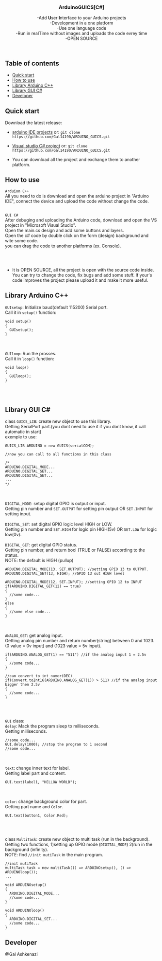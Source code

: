 <p align="center">
  <h3 align="center">ArduinoGUICS[C#]</h3>

  <p align="center">
  -Add <b>U</b>ser <b>I</b>nterface to your Arduino projects
  <br>
  -Development in a one platform
  <br>
  -Use one language code
  <br>
  -Run in realTime without images and uploads the code evrey time
  <br>
  -OPEN SOURCE
</p>
</p>

<br>

## Table of contents

- [Quick start](#quick-start)
- [How to use](#how-to-use)
- [Library Arduino C++](#library-arduino-c)
- [Library GUI C#](#library-gui-c)
- [Developer](#developer)

## Quick start

Download the latest release:

- [arduino IDE projects](https://github.com/Gal14190/ARDUINO_GUICS/archive/Arduino.zip) or: `git clone https://github.com/Gal14190/ARDUINO_GUICS.git`
- [Visual studio C# project](https://github.com/Gal14190/ARDUINO_GUICS/archive/Visual-Studio-C%23.zip) or: `git clone https://github.com/Gal14190/ARDUINO_GUICS.git`

- You can download all the project and exchange them to another platform.

## How to use
`Arduion C++` <br>
All you need to do is download and open the arduino project in "Arduino IDE", connect the device and upload the code without change the code.
<br><br>

`GUI C#` <br>
After debuging and uploading the Arduino code, download and open the VS project in "Microsoft Visual Studio".
<br>
Open the main.cs design and add some buttons and layers.<br>
Open the c# code by double click on the form (design) background and wite some code.<br>
you can drag the code to another platforms (ex. Console).

<br><br>
- It is OPEN SOURCE, all the project is open with the source code inside. You can try to change the code, fix bugs and add some stuff. If your's code improves the project please upload it and make it more useful.  

## Library Arduino C++
`GUIsetup`: Initialize baud(default 115200) Serial port.<br>
Call it in `setup()` function:<br>
```
void setup()
{
  GUIsetup();
}
```
<br><br>
`GUIloop`: Run the prosses.<br>
Call it in `loop()` function:<br>
```
void loop()
{
  GUIloop();
}
```
<br><br>
## Library GUI C#
class `GUICS_LIB`: create new object to use this library.<br>
Getting SerialPort part.(you dont need to use it if you dont know, it call automatic in start)<br>
exemple to use:
```
GUICS_LIB ARDUINO = new GUICS(serialCOM);

//now you can call to all functions in this class

/*
ARDUINO.DIGITAL_MODE...
ARDUINO.DIGITAL_SET...
ARDUINO.DIGITAL_GET...
...
*/
```
<br><br>
`DIGITAL_MODE`: setup digital GPIO is output or input.<br>
Getting pin number and `SET.OUTPUT` for setting pin output OR `SET.INPUT` for setting input.
<br><br>
`DIGITAL_SET`: set digital GPIO logic level HIGH or LOW.<br>
Getting pin number and `SET.HIGH` for logic pin HIGH(5v) OR `SET.LOW` for logic low(0v).
<br><br>
`DIGITAL_GET`: get digital GPIO status.<br>
Getting pin number, and return bool (TRUE or FALSE) according to the status.<br>
NOTE: the default is HIGH (pullup)
<br>
```
ARDUINO.DIGITAL_MODE(13, SET.OUTPUT); //setting GPIO 13 to OUTPUT.
ARDUINO.DIGITAL_SET(13, HIGH); //GPIO 13 out HIGH level

ARDUINO.DIGITAL_MODE(12, SET.INPUT); //setting GPIO 12 to INPUT
if(ARDUINO.DIGITAL_GET(12) == true)
{
  //some code...
}
else
{
  //some else code...
}
```
<br><br>
`ANALOG_GET`: get analog input.<br>
Getting analog pin number and return number(string) between 0 and 1023. (0 value = 0v input) and (1023 value = 5v input).
```
if(ARDUINO.ANALOG_GET(1) == "511") //if the analog input 1 = 2.5v
{
  //some code...
}

//can convert to int numer(DEC)
if(Convert.toInt16(ARDUINO.ANALOG_GET(1)) > 511) //if the analog input bigger then 2.5v
{
  //some code...
}
```
<br><br>

`GUI` class:<br>
`delay`: Mack the program sleep to milliseconds.<br>
Getting milliseconds.<br>
```
//some code...
GUI.delay(1000); //stop the program to 1 second
//some code...
```
<br><br>
`text`: change inner text for label.<br>
Getting label part and content.<br>
```
GUI.text(label1, "HELLOW WORLD");
```

<br><br>
`color`: change background color for part.<br>
Getting part name and `Color`.<br>
```
GUI.text(button1, Color.Red);
```

<br><br>

class `MultiTask`: create new object to multi task (run in the background).<br>
Getting two functions, 1)setting up GPIO mode (`DIGITAL_MODE`) 2)run in the background (infinity).<br>
NOTE: find `//init mutiTask` in the main program.<br>
```
//init mutiTask
multiTask task = new multiTask(() => ARDUINOsetup(), () => ARDUINOloop());
...

void ARDUINOsetup()
{
  ARDUINO.DIGITAL_MODE...
  //some code...
}

void ARDUINOloop()
{
  ARDUINO.DIGITAL_SET...
  //some code...
}
```

## Developer
@Gal Ashkenazi
